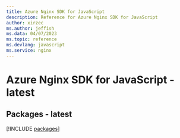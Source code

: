 ```yaml
---
title: Azure Nginx SDK for JavaScript
description: Reference for Azure Nginx SDK for JavaScript
author: xirzec
ms.author: jeffish
ms.data: 04/07/2023
ms.topic: reference
ms.devlang: javascript
ms.service: nginx
---
```

# Azure Nginx SDK for JavaScript - latest
## Packages - latest
[!INCLUDE [packages](nginx-index.md)]